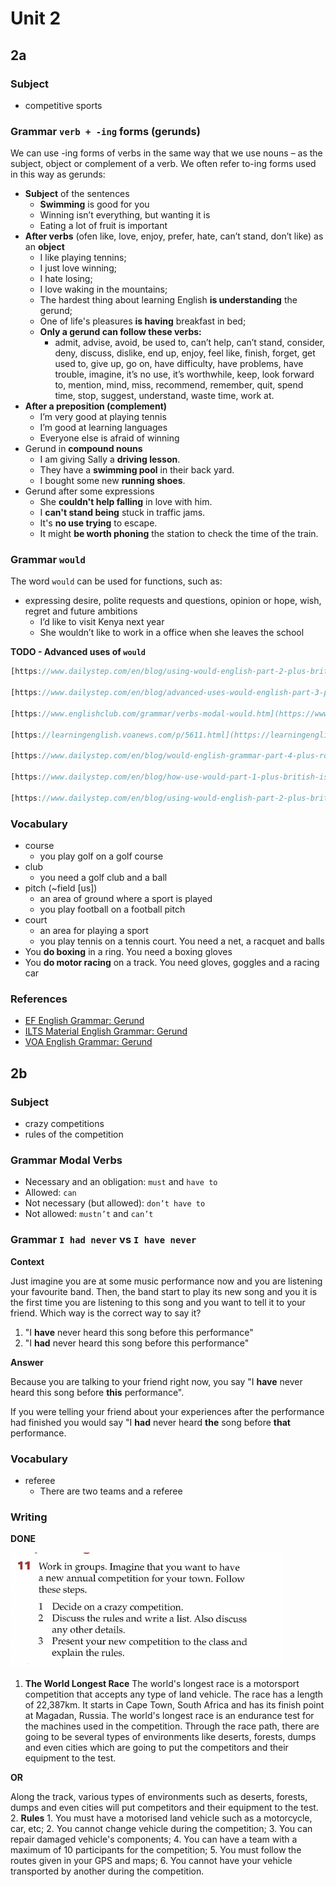 # Unit 2

## 2a

### Subject

- competitive sports

### Grammar `verb + -ing` forms (gerunds)

We can use -ing forms of verbs in the same way that we use nouns – as the subject, object or complement of a verb. We often refer to-ing forms used in this way as gerunds:

- **Subject** of the sentences
    - **Swimming** is good for you
    - Winning isn’t everything, but wanting it is
    - Eating a lot of fruit is important
- **After verbs** (ofen like, love, enjoy, prefer, hate, can’t stand, don’t like) as an **object**
    - I like playing tennins;
    - I just love winning;
    - I hate losing;
    - I love waking in the mountains;
    - The hardest thing about learning English **is understanding** the gerund;
    - One of life's pleasures **is having** breakfast in bed;
    - **Only a gerund can follow these verbs:**
        - admit, advise, avoid, be used to, can’t help, can’t stand, consider, deny, discuss, dislike, end up, enjoy, feel like, finish, forget, get used to, give up, go on, have difficulty, have problems, have trouble, imagine, it’s no use, it’s worthwhile, keep, look forward to, mention, mind, miss, recommend, remember, quit, spend time, stop, suggest, understand, waste time, work at.
- **After a preposition (complement)**
    - I’m very good at playing tennis
    - I’m good at learning languages
    - Everyone else is afraid of winning
- Gerund in **compound nouns**
    - I am giving Sally a **driving lesson**.
    - They have a **swimming pool** in their back yard.
    - I bought some new **running shoes**.
- Gerund after some expressions
    - She **couldn't help falling** in love with him.
    - I **can't stand being** stuck in traffic jams.
    - It's **no use trying** to escape.
    - It might **be worth phoning** the station to check the time of the train.

### Grammar `would`

The word `would` can be used for functions, such as:

- expressing desire, polite requests and questions, opinion or hope, wish, regret and future ambitions
    - I’d like to visit Kenya next year
    - She wouldn’t like to work in a office when she leaves the school

**TODO - Advanced uses of `would`**

```jsx
[https://www.dailystep.com/en/blog/using-would-english-part-2-plus-british-protests](https://www.dailystep.com/en/blog/using-would-english-part-2-plus-british-protests)

[https://www.dailystep.com/en/blog/advanced-uses-would-english-part-3-plus-lake-district](https://www.dailystep.com/en/blog/advanced-uses-would-english-part-3-plus-lake-district) 

[https://www.englishclub.com/grammar/verbs-modal-would.htm](https://www.englishclub.com/grammar/verbs-modal-would.html)

[https://learningenglish.voanews.com/p/5611.html](https://learningenglish.voanews.com/p/5611.html)

[https://www.dailystep.com/en/blog/would-english-grammar-part-4-plus-royal-wedding](https://www.dailystep.com/en/blog/would-english-grammar-part-4-plus-royal-wedding)

[https://www.dailystep.com/en/blog/how-use-would-part-1-plus-british-isles-great-britain-or-uk](https://www.dailystep.com/en/blog/how-use-would-part-1-plus-british-isles-great-britain-or-uk)

[https://www.dailystep.com/en/blog/using-would-english-part-2-plus-british-protests](https://www.dailystep.com/en/blog/using-would-english-part-2-plus-british-protests)
```

### Vocabulary

- course
    - you play golf on a golf course
- club
    - you need a golf club and a ball
- pitch (~field [us])
    - an area of ground where a sport is played
    - you play football on a football pitch
- court
    - an area for playing a sport
    - you play tennis on a tennis court. You need a net, a racquet and balls
- You **do boxing** in a ring. You need a boxing gloves
- You **do motor racing** on a track. You need gloves, goggles and a racing car

### References

- [EF English Grammar: Gerund](https://www.ef.com/wwen/english-resources/english-grammar/gerund/)
- [ILTS Material English Grammar: Gerund](https://ieltsmaterial.com/advanced-grammar-for-ielts-verb-ing-forms-and-infinitives/)
- [VOA English Grammar: Gerund](https://learningenglish.voanews.com/a/everyday-grammar-gerunds-infinitives/2722827.html)

## 2b

### Subject

- crazy competitions
- rules of the competition

### Grammar Modal Verbs

- Necessary and an obligation: `must`  and `have to`
- Allowed: `can`
- Not necessary (but allowed): `don’t have to`
- Not allowed: `mustn’t` and `can’t`

### Grammar `I had never` vs `I have never`

**Context**

Just imagine you are at some music performance now and you are listening your favourite band. Then, the band start to play its new song and you it is the first time you are listening to this song and you want to tell it to your friend. Which way is the correct way to say it?

1. "I **have** never heard this song before this performance"
2. "I **had** never heard this song before this performance"

**Answer**

Because you are talking to your friend right now, you say "I **have** never heard this song before **this** performance".

If you were telling your friend about your experiences after the performance had finished you would say "I **had** never heard **the** song before **that** performance.

### Vocabulary

- referee
    - There are two teams and a referee

### Writing

**DONE**

![Untitled](./resources/Untitled.png)

1. **The World Longest Race**
The world's longest race is a motorsport competition that accepts any type of land vehicle. The race has a length of 22,387km. It starts in Cape Town, South Africa and has its finish point at Magadan, Russia. The world's longest race is an endurance test for the machines used in the competition. Through the race path, there are going to be several types of environments like deserts, forests, dumps and even cities which are going to put the competitors and their equipment to the test.

**OR**

Along the track, various types of environments such as deserts, forests, dumps and even cities will put competitors and their equipment to the test.
2. **Rules**
    1. You must have a motorised land vehicle such as a motorcycle, car, etc;
    2. You cannot change vehicle during the competition;
    3. You can repair damaged vehicle's components;
    4. You can have a team with a maximum of 10 participants for the competition;
    5. You must follow the routes given in your GPS and maps;
    6. You cannot have your vehicle transported by another during the competition.
